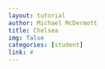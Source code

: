 ```yaml
---
layout: tutorial
author: Michael McDermott
title: Chelsea
img: false
categories: [student]
link: #
---
```

